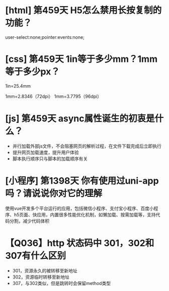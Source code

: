 # [html] 第459天 H5怎么禁用长按复制的功能？

user-select:none;pointer:events:none;

# [css] 第459天 1in等于多少mm？1mm等于多少px？

1in=25.4mm

1mm=2.8346（72dpi）
1mm=3.7795（96dpi）

# [js] 第459天 async属性诞生的初衷是什么？

- 并行加载外部js文件，不会阻塞网页的解析过程，在文件下载完成后立即执行
- 提升网页加载速度，提升用户体验
- 脚本执行顺序只与脚本的加载顺序有关

# [小程序] 第1398天 你有使用过uni-app吗？请说说你对它的理解

使用vue开发多个平台运行的应用，包括微信小程序、支付宝小程序、百度小程序、h5页面、快应用，内置很多性能优化机制，如懒加载、按需加载等，支持代码分割，减少代码体积

# 【Q036】http 状态码中 301，302和307有什么区别

- 301，资源永久的被转移至新地址
- 302，资源临时转移至新地址
- 307，与302类似，但是跳转时会保留method类型
